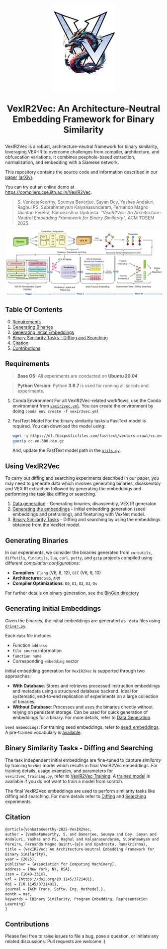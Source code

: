 <h1 align="center">
  <img src="https://github.com/IITH-Compilers/VexIR2Vec/blob/main/images/VexIR2Vec_Logo.png" alt="VexIR2Vec" width="200"/>
  
  VexIR2Vec: An Architecture-Neutral Embedding Framework for Binary Similarity
</h1>

VexIR2Vec is a robust, architecture-neutral framework for binary similarity, leveraging VEX-IR to overcome challenges from compiler, architecture, and obfuscation variations. It combines peephole-based extraction, normalization, and embedding with a Siamese network.

This repository contains the source code and information described in our [paper](https://dl.acm.org/doi/10.1145/3721481) [(arXiv)](https://arxiv.org/pdf/2312.00507).

You can try out an online demo at https://compilers.cse.iith.ac.in/VexIR2Vec.

> S. VenkataKeerthy, Soumya Banerjee, Sayan Dey, Yashas Andaluri, Raghul PS, Subrahmanyam Kalyanasundaram, Fernando Magno Quintao Pereira, Ramakrishna Updrasta. _"VexIR2Vec: An Architecture-Neutral Embedding Framework for Binary Similarity"_, ACM TOSEM 2025.


<p align="center">
  <img src="images/vexir2vec_overview.png" alt="VexIR2Vec Overview" style="max-width: 100%; height: auto;"/>
</p>


## Table Of Contents
0. [Requirements](#requirements)
1. [Generating Binaries](#generating-binaries)
2. [Generating Initial Embeddings](#generating-initial-embeddings)
3. [Binary Similarity Tasks - Diffing and Searching](#binary-similarity-tasks---diffing-and-searching)
4. [Citation](#citation)
5. [Contributions](#contributions)

## Requirements

> **Base OS:**
> All experiments are conducted on **Ubuntu 20.04**

> **Python Version:**
> Python **3.6.7** is used for running all scripts and experiments.

1. Conda Environment
    For all VexIR2Vec-related workflows, use the Conda environment from [`vexir2vec.yml`](./vexir2vec.yml).
    You can create the environment by doing `conda env create -f vexir2vec.yml`

2. FastText Model
    For the binary similarity tasks a FastText model is required. You can download the model using:
    ```bash
    wget -q https://dl.fbaipublicfiles.com/fasttext/vectors-crawl/cc.en.300.bin.gz -O cc.en.300.bin.gz
    gunzip cc.en.300.bin.gz
    ```

    And, update the FastText model path in the [`utils.py`](./embeddings/vexNet/utils.py#L59).

## Using VexIR2Vec

To carry out diffing and searching experiments described in our paper, you may need to generate data which
involves generating binaries, disassembly and VEX IR extraction followed by generating the embeddings and performing the
task like diffing or searching.

1. [Data generation](#generating-binaries) - Generating binaries, disassembly, VEX IR generaton
2. [Generating the embeddings](#generating-initial-embeddings) - Initial embedding generation (seed embeddings and pretraining), and finetuning with VexNet model.
3. [Binary Similarity Tasks](#binary-similarity-tasks---diffing-and-searching) - Diffing and searching by using the embeddings obtained from the VexNet model.

## Generating Binaries
In our experiments, we consider the binaries generated from `coreutils`, `diffutils`, `findutils`, `lua`, `curl`, `putty`, and
`gzip` projects compiled using different _compilation configurations_:
  - **Compilers**: `Clang` (V6, 8, 12), `GCC` (V6, 8, 10)
  - **Architectures**: `x86`, `ARM`
  - **Compiler Optimizations**: `O0`, `O1`, `O2`, `O3`, `Os`

For further details on binary generation, see the [BinGen directory](./embeddings/BinGen)

## Generating Initial Embeddings
Given the binaries, the initial embeddings are generated as `.data` files using [`driver.py`](./embeddings/pre-training/driver.py).

Each `data` file includes
  - Function `address`
  - `file source` information
  - `function name`
  - Corresponding `embedding` vector

Initial embedding generation for `VexIR2Vec` is supported through two approaches:
- **With Database**: Stores and retrieves processed instruction embeddings and metadata using a structured database backend.
  Ideal for systematic, end-to-end replication of experiments on a large collection of binaries.
- **Without Database**: Processes and uses the binaries directly without relying on persistent storage. Can be used for quick
  generation of embeddings for a binary.
For more details, refer to [Data Generation](./embeddings/pre-training).

`Seed Embeddings`: For training seed embeddings, refer to [seed_embeddings](./vocabulary/seed_embeddings). A pre-trained vocabulary
is [available](./vocabulary/seedEmbedding.txt).

## Binary Similarity Tasks - Diffing and Searching

The task independent initial embeddings are fine-tuned to capture _similarity_ by training `VexNet` model which results in final VexIR2Vec embeddings.
For training details, usage examples, and parameters for `vexir2vec_training.py`, refer to [VexIR2Vec Training](./embeddings/vexNet). A
[trained model](./embeddings/vexNet/vexir2vec.model) is available if you do not want to train a model from scratch.

The final VexIR2Vec embeddings are used to perform similarity tasks like diffing and searching. For more details refer to [Diffing](./experiments/diffing)
and [Searching](./experiments/searching) experiments.


## Citation
```
@article{VenkataKeerthy-2025-VexIR2Vec,
author = {VenkataKeerthy, S. and Banerjee, Soumya and Dey, Sayan and Andaluri, Yashas and PS, Raghul and Kalyanasundaram, Subrahmanyam and Pereira, Fernando Magno Quint\~{a}o and Upadrasta, Ramakrishna},
title = {VexIR2Vec: An Architecture-Neutral Embedding Framework for Binary Similarity},
year = {2025},
publisher = {Association for Computing Machinery},
address = {New York, NY, USA},
issn = {1049-331X},
url = {https://doi.org/10.1145/3721481},
doi = {10.1145/3721481},
journal = {ACM Trans. Softw. Eng. Methodol.},
month = mar,
keywords = {Binary Similarity, Program Embedding, Representation Learning}
}
```
## Contributions
Please feel free to raise issues to file a bug, pose a question, or initiate any related discussions. Pull requests are welcome :)
